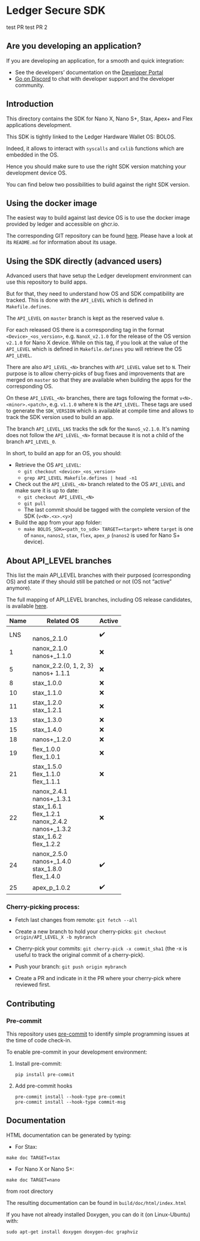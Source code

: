 # Ledger Secure SDK

test PR
test PR 2

## Are you developing an application?

If you are developing an application, for a smooth and quick integration:
- See the developers’ documentation on the [Developer Portal](https://developers.ledger.com/)
- [Go on Discord](https://developers.ledger.com/discord-pro/) to chat with developer support and the developer community.

## Introduction

This directory contains the SDK for Nano X, Nano S+, Stax, Apex+ and Flex applications development.

This SDK is tightly linked to the Ledger Hardware Wallet OS: BOLOS.

Indeed, it allows to interact with `syscalls` and `cxlib` functions which are embedded in the OS.

Hence you should make sure to use the right SDK version matching your development device OS.

You can find below two possibilities to build against the right SDK version.

## Using the docker image

The easiest way to build against last device OS is to use the docker image provided by ledger and accessible on ghcr.io.

The corresponding GIT repository can be found [here](https://github.com/LedgerHQ/ledger-app-builder/). Please have a look at its `README.md` for information about its usage.

## Using the SDK directly (advanced users)

Advanced users that have setup the Ledger development environment can use this repository to build apps.

But for that, they need to understand how OS and SDK compatibility are tracked. This is done with the `API_LEVEL` which is defined in `Makefile.defines`.

The `API_LEVEL` on `master` branch is kept as the reserved value `0`.

For each released OS there is a corresponding tag in the format `<Device>_<os_version>`, e.g. `NanoX_v2.1.0` for the release of the OS version `v2.1.0` for Nano X device. While on this tag, if you look at the value of the `API_LEVEL` which is defined in `Makefile.defines` you will retrieve the OS `API_LEVEL`.

There are also `API_LEVEL_<N>` branches with `API_LEVEL` value set to `N`. Their purpose is to allow cherry-picks of bug fixes and improvements that are merged on `master` so that they are available when building the apps for the corresponding OS.

On these `API_LEVEL_<N>` branches, there are tags following the format `v<N>.<minor>.<patch>`, e.g. `v1.1.0` where `N` is the `API_LEVEL`. These tags are used to generate the `SDK_VERSION` which is available at compile time and allows to track the SDK version used to build an app.

The branch `API_LEVEL_LNS` tracks the sdk for the `NanoS_v2.1.0`. It's naming does not follow the `API_LEVEL_<N>` format because it is not a child of the branch `API_LEVEL_0`.

In short, to build an app for an OS, you should:
- Retrieve the OS `API_LEVEL`:
    - `git checkout <device>_<os_version>`
    - `grep API_LEVEL Makefile.defines | head -n1`
- Check out the `API_LEVEL_<N>` branch related to the OS `API_LEVEL` and make sure it is up to date:
    - `git checkout API_LEVEL_<N>`
    - `git pull`
    - The last commit should be tagged with the complete version of the SDK (`v<N>.<x>.<y>`)
- Build the app from your app folder:
    - `make BOLOS_SDK=<path_to_sdk> TARGET=<target>` where `target` is one of `nanox`, `nanos2`, `stax`, `flex`, `apex_p` (`nanos2` is used for Nano S+ device).

## About API_LEVEL branches

This list the main API_LEVEL branches with their purposed (corresponding OS) and state if they should still be patched or not (OS not “active” anymore).

The full mapping of API_LEVEL branches, including OS release candidates, is available [here](api_levels.json).

| Name | Related OS                                                                                                                                     | Active             |
| ---- | ---------------------------------------------------------------------------------------------------------------------------------------------- | -------------------|
| LNS  | <br/> nanos_2.1.0                                                                                                                              | :heavy_check_mark: |
| 1    | nanox_2.1.0 <br/> nanos+_1.1.0                                                                                                                 | :x:                |
| 5    | nanox_2.2.{0, 1, 2, 3} <br/> nanos+ 1.1.1                                                                                                      | :x:                |
| 8    | stax_1.0.0                                                                                                                                     | :x:                |
| 10   | stax_1.1.0                                                                                                                                     | :x:                |
| 11   | stax_1.2.0 <br/> stax_1.2.1                                                                                                                    | :x:                |
| 13   | stax_1.3.0                                                                                                                                     | :x:                |
| 15   | stax_1.4.0                                                                                                                                     | :x:                |
| 18   | nanos+_1.2.0                                                                                                                                   | :x:                |
| 19   | flex_1.0.0 <br/> flex_1.0.1 <br/>                                                                                                              | :x:                |
| 21   | stax_1.5.0 <br/> flex_1.1.0 <br/> flex_1.1.1 <br/>                                                                                             | :x:                |
| 22   | nanox_2.4.1 <br/> nanos+_1.3.1 <br/> stax_1.6.1 <br/> flex_1.2.1 <br/> nanox_2.4.2 <br/> nanos+_1.3.2 <br/> stax_1.6.2 <br/> flex_1.2.2 <br/>  | :x:                |
| 24   | nanox_2.5.0 <br/> nanos+_1.4.0 <br/> stax_1.8.0 <br/> flex_1.4.0 <br/>                                                                         | :heavy_check_mark: |
| 25   | apex_p_1.0.2 <br/>                                                                                                                             | :heavy_check_mark: |

### Cherry-picking process:

- Fetch last changes from remote: `git fetch --all`

- Create a new branch to hold your cherry-picks: `git checkout origin/API_LEVEL_X -b mybranch`

- Cherry-pick your commits: `git cherry-pick -x commit_sha1` (the -x is useful to track the original commit of a cherry-pick).

- Push your branch: `git push origin mybranch`

- Create a PR and indicate in it the PR where your cherry-pick where reviewed first.

## Contributing

### Pre-commit

This repository uses [pre-commit](https://pre-commit.com/) to identify simple programming issues at the time of code check-in.

To enable pre-commit in your development environment:

1. Install pre-commit:

    ```shell
    pip install pre-commit
    ```

2. Add pre-commit hooks

    ```shell
    pre-commit install --hook-type pre-commit
    pre-commit install --hook-type commit-msg
    ```

## Documentation
HTML documentation can be generated by typing:

- For Stax:

```make doc TARGET=stax```

- For Nano X or Nano S+:

```make doc TARGET=nano```

from root directory

The resulting documentation can be found in `build/doc/html/index.html`

If you have not already installed Doxygen, you can do it (on Linux-Ubuntu) with:

```shell
sudo apt-get install doxygen doxygen-doc graphviz
```
